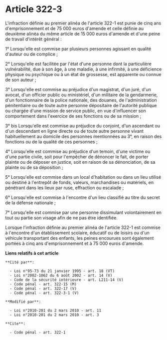 # Article 322-3

L'infraction définie au premier alinéa de l'article 322-1 est punie de cinq ans d'emprisonnement et de 75 000 euros d'amende
et celle définie au deuxième alinéa du même article de 15 000 euros d'amende et d'une peine de travail d'intérêt général : 

1° Lorsqu'elle est commise par plusieurs personnes agissant en qualité d'auteur ou de complice ; 

2° Lorsqu'elle est facilitée par l'état d'une personne dont la particulière vulnérabilité, due à son âge, à une maladie, à
une infirmité, à une déficience physique ou psychique ou à un état de grossesse, est apparente ou connue de son auteur ; 

3° Lorsqu'elle est commise au préjudice d'un magistrat, d'un juré, d'un avocat, d'un officier public ou ministériel, d'un
militaire de la gendarmerie, d'un fonctionnaire de la police nationale, des douanes, de l'administration pénitentiaire ou de
toute autre personne dépositaire de l'autorité publique ou chargée d'une mission de service public, en vue d'influencer son
comportement dans l'exercice de ses fonctions ou de sa mission ; 

3° bis Lorsqu'elle est commise au préjudice du conjoint, d'un ascendant ou d'un descendant en ligne directe ou de toute autre
personne vivant habituellement au domicile des personnes mentionnées au 3°, en raison des fonctions ou de la qualité de ces
personnes ; 

4° Lorsqu'elle est commise au préjudice d'un temoin, d'une victime ou d'une partie civile, soit pour l'empêcher de dénoncer
le fait, de porter plainte ou de déposer en justice, soit en raison de sa dénonciation, de sa plainte ou de sa déposition ; 

5° Lorsqu'elle est commise dans un local d'habitation ou dans un lieu utilisé ou destiné à l'entrepôt de fonds, valeurs,
marchandises ou matériels, en pénétrant dans les lieux par ruse, effraction ou escalade ; 

6° Lorsqu'elle est commise à l'encontre d'un lieu classifié au titre du secret de la défense nationale ;

7° Lorsqu'elle est commise par une personne dissimulant volontairement en tout ou partie son visage afin de ne pas être
identifiée. 

Lorsque l'infraction définie au premier alinéa de l'article 322-1 est commise à l'encontre d'un établissement scolaire,
éducatif ou de loisirs ou d'un véhicule transportant des enfants, les peines encourues sont également portées à cinq ans
d'emprisonnement et à 75 000 euros d'amende.

**Liens relatifs à cet article**

	**Cité par**:

	  - Loi n°95-73 du 21 janvier 1995 - art. 18 (VT)
	  - Loi n°2002-1062 du 6 août 2002 - art. 14 (V)
	  - Code de la sécurité intérieure - art. L211-14 (V)
	  - Code pénal - art. 322-15 (M)
	  - Code pénal - art. 322-17 (V)
	  - Code pénal - art. 322-3-1 (V)

	**Modifié par**:

	  - Loi n°2010-201 du 2 mars 2010 - art. 11
	  - Loi n°2010-201 du 2 mars 2010 - art. 3

	**Cite**:

	  - Code pénal - art. 322-1
